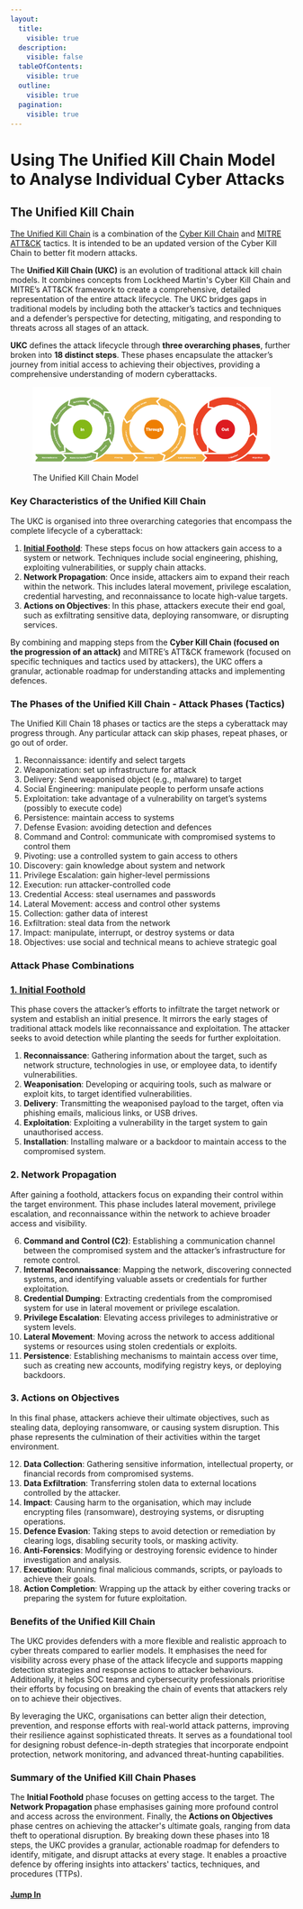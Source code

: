 ```yaml
---
layout:
  title:
    visible: true
  description:
    visible: false
  tableOfContents:
    visible: true
  outline:
    visible: true
  pagination:
    visible: true
---
```


# Using The Unified Kill Chain Model to Analyse  Individual Cyber Attacks

## The Unified Kill Chain <a href="#f5bb" id="f5bb"></a>

[The Unified Kill Chain](https://www.unifiedkillchain.com/) is a combination of the [Cyber Kill Chain](https://warnerchad.medium.com/cyber-kill-chain-for-cti-f27438fe2a1) and [MITRE ATT\&CK](https://warnerchad.medium.com/mitre-att-ck-for-cti-5c267dca59c2) tactics. It is intended to be an updated version of the Cyber Kill Chain to better fit modern attacks.

The **Unified Kill Chain (UKC)** is an evolution of traditional attack kill chain models. It combines concepts from Lockheed Martin's Cyber Kill Chain and MITRE’s ATT\&CK framework to create a comprehensive, detailed representation of the entire attack lifecycle. The UKC bridges gaps in traditional models by including both the attacker’s tactics and techniques and a defender’s perspective for detecting, mitigating, and responding to threats across all stages of an attack.

**UKC** defines the attack lifecycle through **three overarching phases**, further broken into **18 distinct steps**. These phases encapsulate the attacker’s journey from initial access to achieving their objectives, providing a comprehensive understanding of modern cyberattacks.&#x20;

<figure><img src="../../../.gitbook/assets/Screenshot 2025-01-25 110158.png" alt=""><figcaption><p>The Unified Kill Chain Model</p></figcaption></figure>

### Key Characteristics of the Unified Kill Chain

The UKC is organised into three overarching categories that encompass the complete lifecycle of a cyberattack:

1. [**Initial Foothold**](gaining-an-initial-foothold.md): These steps focus on how attackers gain access to a system or network. Techniques include social engineering, phishing, exploiting vulnerabilities, or supply chain attacks.
2. **Network Propagation**: Once inside, attackers aim to expand their reach within the network. This includes lateral movement, privilege escalation, credential harvesting, and reconnaissance to locate high-value targets.
3. **Actions on Objectives**: In this phase, attackers execute their end goal, such as exfiltrating sensitive data, deploying ransomware, or disrupting services.

By combining and mapping steps from the **Cyber Kill Chain (focused on the progression of an attack)** and MITRE’s ATT\&CK framework (focused on specific techniques and tactics used by attackers), the UKC offers a granular, actionable roadmap for understanding attacks and implementing defences.

### &#x20;The Phases of the Unified Kill Chain - Attack Phases (Tactics) <a href="#id-1d27" id="id-1d27"></a>

The Unified Kill Chain 18 phases or tactics are the steps a cyberattack may progress through. Any particular attack can skip phases, repeat phases, or go out of order.

1. Reconnaissance: identify and select targets
2. Weaponization: set up infrastructure for attack
3. Delivery: Send weaponised object (e.g., malware) to target
4. Social Engineering: manipulate people to perform unsafe actions
5. Exploitation: take advantage of a vulnerability on target’s systems (possibly to execute code)
6. Persistence: maintain access to systems
7. Defense Evasion: avoiding detection and defences
8. Command and Control: communicate with compromised systems to control them
9. Pivoting: use a controlled system to gain access to others
10. Discovery: gain knowledge about system and network
11. Privilege Escalation: gain higher-level permissions
12. Execution: run attacker-controlled code
13. Credential Access: steal usernames and passwords
14. Lateral Movement: access and control other systems
15. Collection: gather data of interest
16. Exfiltration: steal data from the network
17. Impact: manipulate, interrupt, or destroy systems or data
18. Objectives: use social and technical means to achieve strategic goal

### Attack Phase Combinations <a href="#id-0d71" id="id-0d71"></a>

### [**1. Initial Foothold**](gaining-an-initial-foothold.md)

This phase covers the attacker’s efforts to infiltrate the target network or system and establish an initial presence. It mirrors the early stages of traditional attack models like reconnaissance and exploitation. The attacker seeks to avoid detection while planting the seeds for further exploitation.

1. **Reconnaissance**: Gathering information about the target, such as network structure, technologies in use, or employee data, to identify vulnerabilities.
2. **Weaponisation**: Developing or acquiring tools, such as malware or exploit kits, to target identified vulnerabilities.
3. **Delivery**: Transmitting the weaponised payload to the target, often via phishing emails, malicious links, or USB drives.
4. **Exploitation**: Exploiting a vulnerability in the target system to gain unauthorised access.
5. **Installation**: Installing malware or a backdoor to maintain access to the compromised system.

### **2. Network Propagation**

After gaining a foothold, attackers focus on expanding their control within the target environment. This phase includes lateral movement, privilege escalation, and reconnaissance within the network to achieve broader access and visibility.

6. **Command and Control (C2)**: Establishing a communication channel between the compromised system and the attacker’s infrastructure for remote control.
7. **Internal Reconnaissance**: Mapping the network, discovering connected systems, and identifying valuable assets or credentials for further exploitation.
8. **Credential Dumping**: Extracting credentials from the compromised system for use in lateral movement or privilege escalation.
9. **Privilege Escalation**: Elevating access privileges to administrative or system levels.
10. **Lateral Movement**: Moving across the network to access additional systems or resources using stolen credentials or exploits.
11. **Persistence**: Establishing mechanisms to maintain access over time, such as creating new accounts, modifying registry keys, or deploying backdoors.

### **3. Actions on Objectives**

In this final phase, attackers achieve their ultimate objectives, such as stealing data, deploying ransomware, or causing system disruption. This phase represents the culmination of their activities within the target environment.

12. **Data Collection**: Gathering sensitive information, intellectual property, or financial records from compromised systems.
13. **Data Exfiltration**: Transferring stolen data to external locations controlled by the attacker.
14. **Impact**: Causing harm to the organisation, which may include encrypting files (ransomware), destroying systems, or disrupting operations.
15. **Defence Evasion**: Taking steps to avoid detection or remediation by clearing logs, disabling security tools, or masking activity.
16. **Anti-Forensics**: Modifying or destroying forensic evidence to hinder investigation and analysis.
17. **Execution**: Running final malicious commands, scripts, or payloads to achieve their goals.
18. **Action Completion**: Wrapping up the attack by either covering tracks or preparing the system for future exploitation.

### Benefits of the Unified Kill Chain

The UKC provides defenders with a more flexible and realistic approach to cyber threats compared to earlier models. It emphasises the need for visibility across every phase of the attack lifecycle and supports mapping detection strategies and response actions to attacker behaviours. Additionally, it helps SOC teams and cybersecurity professionals prioritise their efforts by focusing on breaking the chain of events that attackers rely on to achieve their objectives.

By leveraging the UKC, organisations can better align their detection, prevention, and response efforts with real-world attack patterns, improving their resilience against sophisticated threats. It serves as a foundational tool for designing robust defence-in-depth strategies that incorporate endpoint protection, network monitoring, and advanced threat-hunting capabilities.

### Summary of the Unified Kill Chain Phases

The **Initial Foothold** phase focuses on getting access to the target. The **Network Propagation** phase emphasises gaining more profound control and access across the environment. Finally, the **Actions on Objectives** phase centres on achieving the attacker's ultimate goals, ranging from data theft to operational disruption. By breaking down these phases into 18 steps, the UKC provides a granular, actionable roadmap for defenders to identify, mitigate, and disrupt attacks at every stage. It enables a proactive defence by offering insights into attackers' tactics, techniques, and procedures (TTPs).

#### [Jump In](gaining-an-initial-foothold.md)
